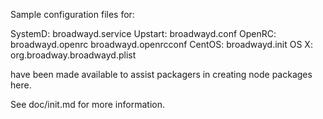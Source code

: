 Sample configuration files for:

SystemD: broadwayd.service
Upstart: broadwayd.conf
OpenRC:  broadwayd.openrc
         broadwayd.openrcconf
CentOS:  broadwayd.init
OS X:    org.broadway.broadwayd.plist

have been made available to assist packagers in creating node packages here.

See doc/init.md for more information.
